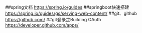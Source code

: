  ##spring文档 
https://spring.io/guides
 ##springboot快速搭建 
https://spring.io/guides/gs/serving-web-content/
 ##git、github 
https://github.com/
 ##git登录之Building OAuth 
https://developer.github.com/apps/
    
    
    